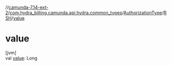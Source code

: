 //[camunda-7.14-ext-2](../../../../index.md)/[com.hydra_billing.camunda.api.hydra.common_types](../../index.md)/[AuthorizationType](../index.md)/[RSH](index.md)/[value](value.md)

# value

[jvm]\
val [value](value.md): Long
